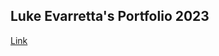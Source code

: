 <h2>Luke Evarretta's Portfolio 2023</h2>
<a href="https://mayday5312002.github.io/Web-Portfolio-2023-/index.html">Link</a>

